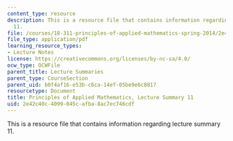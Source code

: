 ```yaml
---
content_type: resource
description: This is a resource file that contains information regarding lecture summary
  11.
file: /courses/18-311-principles-of-applied-mathematics-spring-2014/2e42c40c4099045cafba8ac7ec746cdf_MIT18_311S14_Lecture11.pdf
file_type: application/pdf
learning_resource_types:
- Lecture Notes
license: https://creativecommons.org/licenses/by-nc-sa/4.0/
ocw_type: OCWFile
parent_title: Lecture Summaries
parent_type: CourseSection
parent_uid: b0f4af16-e53b-c6ca-14ef-05be9e6c8817
resourcetype: Document
title: Principles of Applied Mathematics, Lecture Summary 11
uid: 2e42c40c-4099-045c-afba-8ac7ec746cdf
---
```

This is a resource file that contains information regarding lecture summary 11.